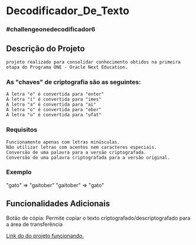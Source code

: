 # Decodificador_De_Texto
### #challengeonedecodificador6
## Descrição do Projeto
    projeto realizado para consolidar conhecimento obtidos na primeira etapa do Programa ONE - Oracle Next Education. 
### As "chaves" de criptografia são as seguintes:

    A letra "e" é convertida para "enter"
    A letra "i" é convertida para "imes"
    A letra "a" é convertida para "ai"
    A letra "o" é convertida para "ober"
    A letra "u" é convertida para "ufat"
### Requisitos
    Funcionamento apenas com letras minúsculas.
    Não utilizar letras com acentos nem caracteres especiais.
    Conversão de uma palavra para a versão criptografada.
    Conversão de uma palavra criptografada para a versão original.
### Exemplo
"gato" => "gaitober"
"gaitober" => "gato"
## Funcionalidades Adicionais
Botão de cópia: Permite copiar o texto criptografado/descriptografado para a área de transferência


 [Link do do projeto funcionando.](https://nta144.github.io/Decodificador_De_Texto/)
